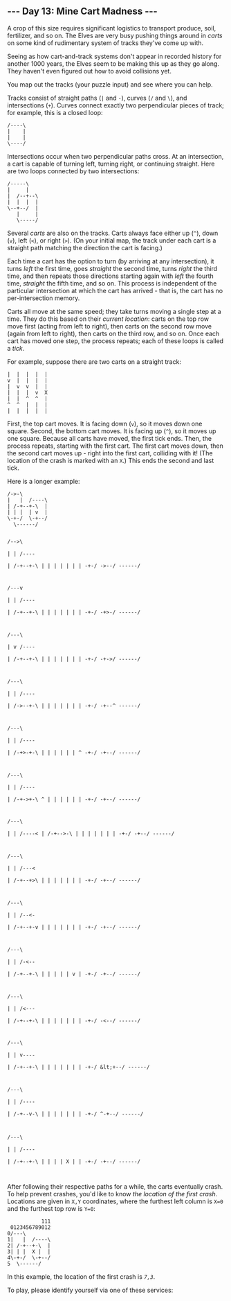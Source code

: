 <article class="day-desc"><h2>--- Day 13: Mine Cart Madness ---</h2><p>A crop of this size requires significant logistics to transport produce, soil, fertilizer, and so on. The Elves are very busy pushing things around in <em>carts</em> on some kind of rudimentary system of tracks they've come up with.</p>
<p>Seeing as how cart-and-track systems don't appear in recorded history for <span title="Time anomalies! How do they work?!">another 1000 years</span>, the Elves seem to be making this up as they go along. They haven't even figured out how to avoid collisions yet.</p>
<p>You map out the tracks (your puzzle input) and see where you can help.</p>
<p>Tracks consist of straight paths (<code>|</code> and <code>-</code>), curves (<code>/</code> and <code>\</code>), and intersections (<code>+</code>). Curves connect exactly two perpendicular pieces of track; for example, this is a closed loop:</p>
<pre><code>/----\
|    |
|    |
\----/
</code></pre>
<p>Intersections occur when two perpendicular paths cross. At an intersection, a cart is capable of turning left, turning right, or continuing straight.  Here are two loops connected by two intersections:</p>
<pre><code>/-----\
|     |
|  /--+--\
|  |  |  |
\--+--/  |
   |     |
   \-----/
</code></pre>
<p>Several <em>carts</em> are also on the tracks. Carts always face either up (<code>^</code>), down (<code>v</code>), left (<code>&lt;</code>), or right (<code>&gt;</code>). (On your initial map, the track under each cart is a straight path matching the direction the cart is facing.)</p>
<p>Each time a cart has the option to turn (by arriving at any intersection), it turns <em>left</em> the first time, goes <em>straight</em> the second time, turns <em>right</em> the third time, and then repeats those directions starting again with <em>left</em> the fourth time, <em>straight</em> the fifth time, and so on. This process is independent of the particular intersection at which the cart has arrived - that is, the cart has no per-intersection memory.</p>
<p>Carts all move at the same speed; they take turns moving a single step at a time. They do this based on their <em>current location</em>: carts on the top row move first (acting from left to right), then carts on the second row move (again from left to right), then carts on the third row, and so on.  Once each cart has moved one step, the process repeats; each of these loops is called a <em>tick</em>.</p>
<p>For example, suppose there are two carts on a straight track:</p>
<pre><code>|  |  |  |  |
v  |  |  |  |
|  v  v  |  |
|  |  |  v  X
|  |  ^  ^  |
^  ^  |  |  |
|  |  |  |  |
</code></pre>
<p>First, the top cart moves. It is facing down (<code>v</code>), so it moves down one square.  Second, the bottom cart moves.  It is facing up (<code>^</code>), so it moves up one square. Because all carts have moved, the first tick ends.  Then, the process repeats, starting with the first cart.  The first cart moves down, then the second cart moves up - right into the first cart, colliding with it! (The location of the crash is marked with an <code>X</code>.) This ends the second and last tick.<p>
<p>Here is a longer example:</p>
<pre><code>/-&gt;-\        
|   |  /----\
| /-+--+-\  |
| | |  | v  |
\-+-/  \-+--/
  \------/   

/--&gt;\        
|   |  /----\
| /-+--+-\  |
| | |  | |  |
\-+-/  \-&gt;--/
  \------/   

/---v        
|   |  /----\
| /-+--+-\  |
| | |  | |  |
\-+-/  \-+&gt;-/
  \------/   

/---\        
|   v  /----\
| /-+--+-\  |
| | |  | |  |
\-+-/  \-+-&gt;/
  \------/   

/---\        
|   |  /----\
| /-&gt;--+-\  |
| | |  | |  |
\-+-/  \-+--^
  \------/   

/---\        
|   |  /----\
| /-+&gt;-+-\  |
| | |  | |  ^
\-+-/  \-+--/
  \------/   

/---\        
|   |  /----\
| /-+-&gt;+-\  ^
| | |  | |  |
\-+-/  \-+--/
  \------/   

/---\        
|   |  /----&lt;
| /-+--&gt;-\  |
| | |  | |  |
\-+-/  \-+--/
  \------/   

/---\        
|   |  /---&lt;\
| /-+--+&gt;\  |
| | |  | |  |
\-+-/  \-+--/
  \------/   

/---\        
|   |  /--&lt;-\
| /-+--+-v  |
| | |  | |  |
\-+-/  \-+--/
  \------/   

/---\        
|   |  /-&lt;--\
| /-+--+-\  |
| | |  | v  |
\-+-/  \-+--/
  \------/   

/---\        
|   |  /&lt;---\
| /-+--+-\  |
| | |  | |  |
\-+-/  \-&lt;--/
  \------/   

/---\        
|   |  v----\
| /-+--+-\  |
| | |  | |  |
\-+-/  \&lt;+--/
  \------/   

/---\        
|   |  /----\
| /-+--v-\  |
| | |  | |  |
\-+-/  ^-+--/
  \------/   

/---\        
|   |  /----\
| /-+--+-\  |
| | |  X |  |
\-+-/  \-+--/
  \------/   
</code></pre>
<p>After following their respective paths for a while, the carts eventually crash.  To help prevent crashes, you'd like to know <em>the location of the first crash</em>. Locations are given in <code>X,Y</code> coordinates, where the furthest left column is <code>X=0</code> and the furthest top row is <code>Y=0</code>:</p>
<pre><code>           111
 0123456789012
0/---\        
1|   |  /----\
2| /-+--+-\  |
3| | |  X |  |
4\-+-/  \-+--/
5  \------/   
</code></pre>
<p>In this example, the location of the first crash is <code><em>7,3</em></code>.</p>
</article>
<p>To play, please identify yourself via one of these services:</p>
